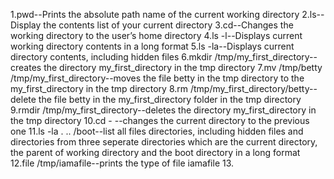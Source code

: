1.pwd--Prints the absolute path name of the current working directory
2.ls--Display the contents list of your current directory
3.cd--Changes the working directory to the user’s home directory
4.ls -l--Displays current working directory contents in a long format
5.ls -la--Displays current directory contents, including hidden files
6.mkdir /tmp/my_first_directory--creates the directory my_first_directory in the tmp directory
7.mv /tmp/betty /tmp/my_first_directory--moves the file betty in the tmp directory to the my_first_directory in the tmp directory
8.rm /tmp/my_first_directory/betty--delete the file betty in the my_first_directory folder in the tmp directory
9.rmdir /tmp/my_first_directory--deletes the directory my_first_directory in the tmp directory
10.cd - --changes the current directory to the previous one
11.ls -la . .. /boot--list all files directories, including hidden files and directories from three seperate directories which are the current directory, the parent of working directory and the boot directory in a long format
12.file /tmp/iamafile--prints the type of file iamafile
13. 